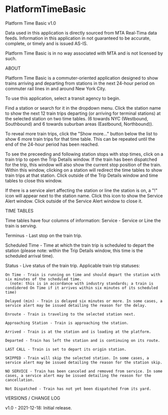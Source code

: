 # PlatformTimeBasic
Platform Time Basic v1.0

Data used in this application is directly sourced from MTA Real-Tima data feeds. Information in this application in not guaranteed to be accurate, complete, or timely and is issued AS-IS.

Platform Time Basic is in no way associated with MTA and is not licensed by such.

ABOUT

Platform Time Basic is a commuter-oriented application designed to show trains arriving and departing from stations in the next 24-hour period on commuter rail lines in and around New York City.

To use this application, select a transit agency to begin.

Find a station or search for it in the dropdown menu. Click the station name to show the next 12 train trips departing (or arriving for terminal stations) at the selected station on two time tables. (6 towards NYC (Westbound, Southbound) and 6 towards suburban areas (Eastbound, Northbound)).

To reveal more train trips, click the "Show more..." button below the list to show 6 more train trips for that time table. This can be repeated until the end of the 24-hour period has been reached.

To see the preceeding and following station stops with stop times, click on a train trip to open the Trip Details window. If the train has been dispatched for the trip, this window will also show the current stop position of the train. Within this window, clicking on a station will redirect the time tables to show train trips at that station. Click outside of the Trip Details window and time tables to close this window.

If there is a service alert affecting the station or line the station is on, a "!" icon will appear next to the station name. Click this icon to show the Service Alert window. Click outside of the Service Alert window to close it.

TIME TABLES

Time tables have four columns of information:
  Service - Service or Line the train is serving.
  
  Terminus - Last stop on the train trip.
  
  Scheduled Time - Time at which the train trip is scheduled to depart the station (please note: within the Trip Details window, this time is the scheduled arrival time).
  
  Status - Live status of the train trip. Applicable train trip statuses:
  
    On Time - Train is running on time and should depart the station with six minutes of the scheduled time. 
      (note: this is in accordance with industry standards; a train is condidered On Time if it arrives within six minutes of its scheduled time)
    
    Delayed (min) - Train is delayed six minutes or more. In some cases, a service alert may be issued detailing the reason for the delay.
    
    Enroute - Train is traveling to the selected station next.
    
    Approaching Station - Train is approaching the station.
    
    Arrived - Train is at the station and is loading at the platform.
    
    Departed - Train has left the station and is continuing on its route.
    
    LAST CALL - Train is set to depart its origin station.
    
    SKIPPED - Train will skip the selected station. In some cases, a service alert may be issued detailing the reason for the station skip.
    
    NO SERVICE - Train has been canceled and removed from service. In some cases, a service alert may be issued detailing the reason for the cancellation.
    
    Not Dispatched - Train has not yet been dispatched from its yard.
    
VERSIONS / CHANGE LOG

v1.0 - 2021-12-18: Initial release.
